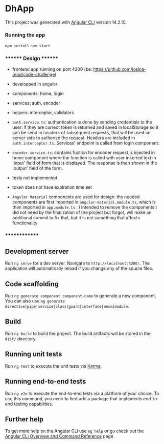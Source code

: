 # DhApp

This project was generated with [Angular CLI](https://github.com/angular/angular-cli) version 14.2.10.

### Running the app

`npm install` 
`npm start`

### ****** Design ******

- frontend app running on port 4200 (be: https://github.com/josipa-rend/code-challenge)
- developped in angular
- components: home, login
- services: auth, encoder
- helpers: interceptor, validators

- `auth.service.ts`: authentication is done by sending credentials to the user: if they are correct token is returned and saved in localStorage so it can be send in headers of subsequent requests, that will be used on server side to authorize the request. Headers are included in `auth.interceptor.ts`. Services' endpoint is called from login component.

- `encoder.service.ts`: contains fuction for encoder request,is injected in home component where the function is called with user inserted text in 'input' field of form that is displayed. The response is then shown in the 'output' field of the form.

- tests not implemented

- token does not have expiration time set

- `Angular Material` components are used for design: the needed components are first imported in `angular-material.module.ts`, which is then imported in `app.module.ts` : I intended to remove the components I did not need by the finalization of the project but forgot, will make an additional commit to fix that, but it is not something that affects functionality

### ************


## Development server

Run `ng serve` for a dev server. Navigate to `http://localhost:4200/`. The application will automatically reload if you change any of the source files.

## Code scaffolding

Run `ng generate component component-name` to generate a new component. You can also use `ng generate directive|pipe|service|class|guard|interface|enum|module`.

## Build

Run `ng build` to build the project. The build artifacts will be stored in the `dist/` directory.

## Running unit tests

Run `ng test` to execute the unit tests via [Karma](https://karma-runner.github.io).

## Running end-to-end tests

Run `ng e2e` to execute the end-to-end tests via a platform of your choice. To use this command, you need to first add a package that implements end-to-end testing capabilities.

## Further help

To get more help on the Angular CLI use `ng help` or go check out the [Angular CLI Overview and Command Reference](https://angular.io/cli) page.


<!-- cd /Applications
open -a "Google Chrome" --args --disable-web-security --disable-gpu --user-data-dir=~/chromeTemp --disable-site-isolation-trials -->

